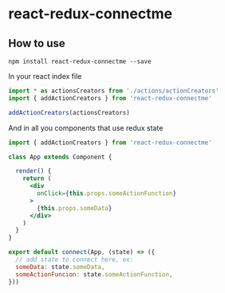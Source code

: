 # react-redux-connectme


## How to use 

`
npm install react-redux-connectme --save
`

In your react index file
```javascript
import * as actionsCreators from './actions/actionCreators'
import { addActionCreators } from 'react-redux-connectme'

addActionCreators(actionsCreators)
```

And in all you components that use redux state 
```jsx
import { addActionCreators } from 'react-redux-connectme'

class App extends Component {

  render() {
    return (
      <div
        onClick={this.props.someActionFunction}
      >
        {this.props.someData}
      </div>
    )
  }
}

export default connect(App, (state) => ({
  // add state to connect here, ex:
  someData: state.someData,
  someActionFuncion: state.someActionFunction,
}))

```